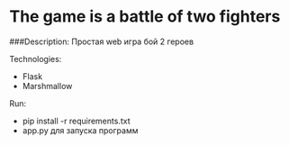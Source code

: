# The game is a battle of two fighters

###Description:
Простая web игра бой 2 героев

Technologies:
- Flask
- Marshmallow

Run:
- pip install -r requirements.txt
- app.py для запуска программ
